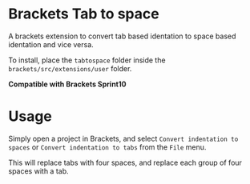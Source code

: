 Brackets Tab to space
=================

A brackets extension to convert tab based identation to space based identation and vice versa.

To install, place the ```tabtospace``` folder inside the ```brackets/src/extensions/user``` folder.

**Compatible with Brackets Sprint10**


Usage
=====

Simply open a project in Brackets, and select ```Convert indentation to spaces``` or ```Convert indentation to tabs``` from the ```File``` menu.

This will replace tabs with four spaces, and replace each group of four spaces with a tab.
